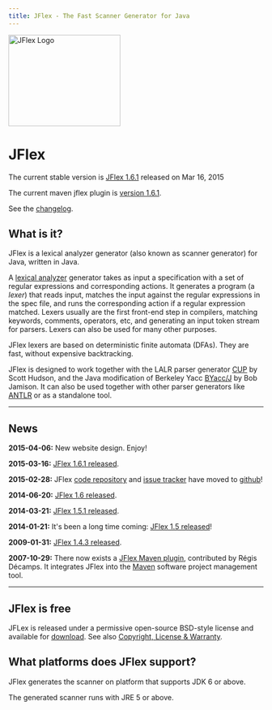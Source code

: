 ```yaml
---
title: JFlex - The Fast Scanner Generator for Java
---
```


<div class="container front"><div class="row">
<div class="col-sm-4"><img src="jflex-black.png" alt="JFlex Logo" width=221 height=180/></div>
<div class="col-sm-8">

# JFlex

The current stable version is [JFlex 1.6.1][9] released on Mar 16, 2015

The current maven jflex plugin is [version 1.6.1][9].

See the [changelog](changelog.html).
</div></div></div>

## What is it?

JFlex is a lexical analyzer generator (also known as scanner generator) for
Java, written in Java.

A [lexical analyzer](https://en.wikipedia.org/wiki/Lexical_analysis)
generator takes as input a specification with a set of
regular expressions and corresponding actions. It generates a program (a
*lexer*) that reads input, matches the input against the regular expressions in
the spec file, and runs the corresponding action if a regular expression
matched. Lexers usually are the first front-end step in compilers, matching
keywords, comments, operators, etc, and generating an input token stream for
parsers. Lexers can also be used for many other purposes.

JFlex lexers are based on deterministic finite automata (DFAs).
They are fast, without expensive backtracking.

JFlex is designed to work together with the LALR parser generator
[CUP](http://www.cs.princeton.edu/~appel/modern/java/CUP/) by Scott Hudson, 
and the Java modification of Berkeley Yacc
[BYacc/J](http://byaccj.sourceforge.net/) by Bob Jamison.
It can also be used together with other parser generators like
[ANTLR](http://www.antlr.org/) or as a standalone tool.

----------------------------

## News

**2015-04-06:** New website design. Enjoy!

**2015-03-16:** [JFlex 1.6.1 released](changelog.html#jflex-1.6.1).

**2015-02-28:** JFlex [code repository][1] and [issue tracker][2] have moved to [github][0]!

**2014-06-20:** [JFlex 1.6 released](changelog.html#jflex-1.6.0).

**2014-03-21:** [JFlex 1.5.1 released](changelog.html#jflex-1.5.1).

**2014-01-21:** It's been a long time coming: [JFlex 1.5 released](changelog.html#jflex-1.5.0)!

**2009-01-31:** [JFlex 1.4.3 released](jflex-1.4.3). 

**2007-10-29:** There now exists a [JFlex Maven plugin][3], contributed by
Régis Décamps. It integrates JFlex into the [Maven](http://maven.apache.org/)
software project management tool.


----------------------------

## JFlex is free

JFLex is released under a permissive open-source BSD-style license and available for [download](download.html). See also [Copyright, License & Warranty](copying.html). 



## What platforms does JFlex support?

JFlex generates the scanner on platform that supports JDK 6 or above.

The generated scanner runs with JRE 5 or above.


[0]: https://github.com/jflex-de/
[1]: https://github.com/jflex-de/jflex/
[2]: https://github.com/jflex-de/jflex/issues/
[3]: http://jflex.sourceforge.net/jflex-maven-plugin/
[9]: /download.html
